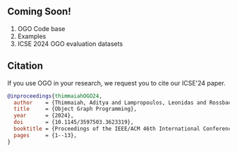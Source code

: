 ## Coming Soon! ##
1. OGO Code base
2. Examples
3. ICSE 2024 OGO evaluation datasets

## Citation ##
If you use OGO in your research, we request you to cite our ICSE'24 paper.

```bibtex
@inproceedings{thimmaiahOGO24,
  author    = {Thimmaiah, Aditya and Lampropoulos, Leonidas and Rossbach, Christopher and Gligoric, Milos},
  title     = {Object Graph Programming},
  year      = {2024},
  doi       = {10.1145/3597503.3623319},
  booktitle = {Proceedings of the IEEE/ACM 46th International Conference on Software Engineering},
  pages     = {1--13},
}
```
